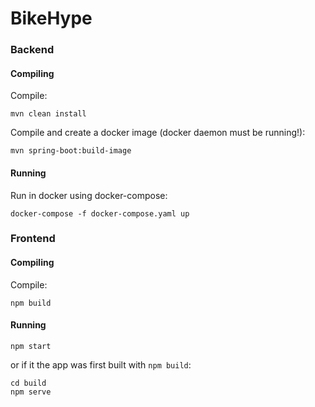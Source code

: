 # BikeHype

### Backend

#### Compiling

Compile:

`mvn clean install`

Compile and create a docker image (docker daemon must be running!):

`mvn spring-boot:build-image`

#### Running

Run in docker using docker-compose:

`docker-compose -f docker-compose.yaml up`

### Frontend

#### Compiling

Compile:

`npm build`

#### Running

`npm start`

or if it the app was first built with `npm build`:
 ```
 cd build
 npm serve
 ```